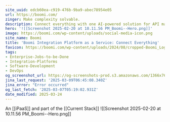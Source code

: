 ```yaml
---
site_uuid: edcb60ea-c919-476b-9ba9-abec78954e05
url: https://boomi.com/
zinger: Make complexity solvable.
description: Connect everything with one AI-powered solution for API management, integration and automation, and data management.Turn the promise of AI into practice
hero: '![[Screenshot 2025-02-20 at 10.11.56 PM_Boomi--Hero.png]]'
image: https://boomi.com/wp-content/uploads/social-media-icon.png
site_name: Boomi
title: 'Boomi Integration Platform as a Service: Connect Everything'
favicon: https://boomi.com/wp-content/uploads/2024/08/cropped-Boomi_Logo_Icon_Navy-192x192.png
tags:
- Enterprise-Jobs-to-be-Done
- Integration-Platforms
- Software-Development
- DevOps
og_screenshot_url: https://og-screenshots-prod.s3.amazonaws.com/1366x768/80/false/49a9611c881646abe7701ee8223e0f51a91bea076c19b4c469b58bcaaa68efd7.jpeg
jina_last_request: '2025-03-09T06:45:08.340Z'
jina_error: "Error occurred"
og_last_fetch: '2025-03-07T05:19:02.931Z'
date_modified: 2025-03-24
---
```



An [[iPaaS]] and part of the [[Current Stack]]
![[Screenshot 2025-02-20 at 10.11.56 PM_Boomi--Hero.png]]
